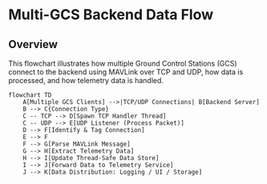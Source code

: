 # Multi-GCS Backend Data Flow

## Overview
This flowchart illustrates how multiple Ground Control Stations (GCS) connect to the backend using MAVLink over TCP and UDP, how data is processed, and how telemetry data is handled.

```mermaid
flowchart TD
    A[Multiple GCS Clients] -->|TCP/UDP Connections| B[Backend Server]
    B --> C{Connection Type}
    C -- TCP --> D[Spawn TCP Handler Thread]
    C -- UDP --> E[UDP Listener (Process Packet)]
    D --> F[Identify & Tag Connection]
    E --> F
    F --> G[Parse MAVLink Message]
    G --> H[Extract Telemetry Data]
    H --> I[Update Thread-Safe Data Store]
    I --> J[Forward Data to Telemetry Service]
    J --> K[Data Distribution: Logging / UI / Storage]
